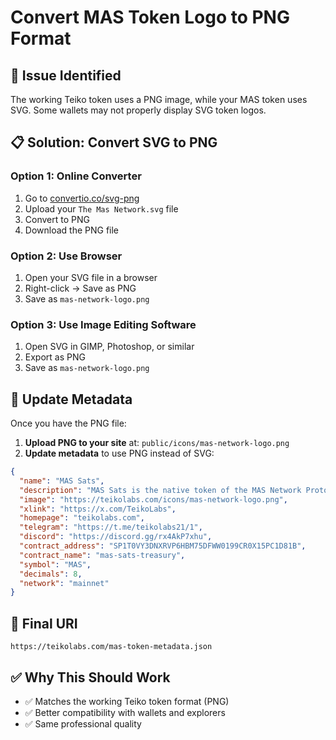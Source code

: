 # Convert MAS Token Logo to PNG Format

## 🎯 **Issue Identified**
The working Teiko token uses a PNG image, while your MAS token uses SVG. Some wallets may not properly display SVG token logos.

## 📋 **Solution: Convert SVG to PNG**

### **Option 1: Online Converter**
1. Go to [convertio.co/svg-png](https://convertio.co/svg-png)
2. Upload your `The Mas Network.svg` file
3. Convert to PNG
4. Download the PNG file

### **Option 2: Use Browser**
1. Open your SVG file in a browser
2. Right-click → Save as PNG
3. Save as `mas-network-logo.png`

### **Option 3: Use Image Editing Software**
1. Open SVG in GIMP, Photoshop, or similar
2. Export as PNG
3. Save as `mas-network-logo.png`

## 🔄 **Update Metadata**

Once you have the PNG file:

1. **Upload PNG to your site** at: `public/icons/mas-network-logo.png`
2. **Update metadata** to use PNG instead of SVG:

```json
{
  "name": "MAS Sats",
  "description": "MAS Sats is the native token of the MAS Network Protocol, a Bitcoin Layer 3 DeFi trading platform. MAS Sats holders can earn trading fees from token trades and participate in the decentralized trading ecosystem.",
  "image": "https://teikolabs.com/icons/mas-network-logo.png",
  "xlink": "https://x.com/TeikoLabs",
  "homepage": "teikolabs.com",
  "telegram": "https://t.me/teikolabs21/1",
  "discord": "https://discord.gg/rx4AkP7xhu",
  "contract_address": "SP1T0VY3DNXRVP6HBM75DFWW0199CR0X15PC1D81B",
  "contract_name": "mas-sats-treasury",
  "symbol": "MAS",
  "decimals": 8,
  "network": "mainnet"
}
```

## 🎯 **Final URI**
```
https://teikolabs.com/mas-token-metadata.json
```

## ✅ **Why This Should Work**
- ✅ Matches the working Teiko token format (PNG)
- ✅ Better compatibility with wallets and explorers
- ✅ Same professional quality
